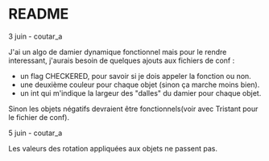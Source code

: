 # README #

3 juin - coutar_a

J'ai un algo de damier dynamique fonctionnel mais pour le rendre interessant, j'aurais besoin de quelques ajouts aux fichiers de conf :

- un flag CHECKERED, pour savoir si je dois appeler la fonction ou non.
- une deuxième couleur pour chaque objet (sinon ça marche moins bien).
- un int qui m'indique la largeur des "dalles" du damier pour chaque objet.

Sinon les objets négatifs devraient être fonctionnels(voir avec Tristant pour le fichier de conf).

5 juin - coutar_a

Les valeurs des rotation appliquées aux objets ne passent pas.